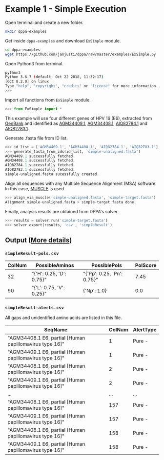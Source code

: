 # Example 1 - Simple Execution

Open terminal and create a new folder.

```bash
mkdir dppa-examples
```

Get inside `dppa-examples` and download `ExSimple` module.

```bash
cd dppa-examples
wget https://github.com/janjusti/dppa/raw/master/examples/ExSimple.py
```

Open Python3 from terminal.

```bash
python3
Python 3.6.7 (default, Oct 22 2018, 11:32:17) 
[GCC 8.2.0] on linux
Type "help", "copyright", "credits" or "license" for more information.
>>> 
```

Import all functions from `ExSimple` module.

```python
>>> from ExSimple import *
```

This example will use four different genes of HPV 16 (E6), extracted from [GenBank](https://www.ncbi.nlm.nih.gov/genbank/) and identified as [AGM34409.1](https://www.ncbi.nlm.nih.gov/protein/AGM34409.1), [AGM34408.1](https://www.ncbi.nlm.nih.gov/protein/AGM34408.1), [AIQ82784.1](https://www.ncbi.nlm.nih.gov/protein/AIQ82784.1) and [AIQ82783.1](https://www.ncbi.nlm.nih.gov/protein/AIQ82783.1).

Generate .fasta file from ID list.

```python
>>> id_list = ['AGM34409.1', 'AGM34408.1', 'AIQ82784.1', 'AIQ82783.1']
>>> generate_fasta_from_ids(id_list, 'simple-unaligned.fasta')
AGM34409.1 successfully fetched.
AGM34408.1 successfully fetched.
AIQ82784.1 successfully fetched.
AIQ82783.1 successfully fetched.
simple-unaligned.fasta sucessfully created.
```

Align all sequences with any Multiple Sequence Alignment (MSA) software. In this case, [MUSCLE](https://www.drive5.com/muscle/) is used.

```python
>>> align_via_muscle('simple-unaligned.fasta', 'simple-target.fasta')
Alignment simple-unaligned.fasta > simple-target.fasta done.
```

Finally, analysis results are obtained from DPPA's solver.

```python
>>> results = solver.run('simple-target.fasta')
>>> solver.export(results, 'csv', 'simpleResult')
```

## Output ([More details](../docs/report-exp.md))

### `simpleResult-pols.csv`

| ColNum | PossibleAminos               | PossiblePols                   | PolScore |
|--------|------------------------------|--------------------------------|----------|
| 32     | "\{'H': 0\.25, 'D': 0\.75\}" | "\{'Pp': 0\.25, 'Pn': 0\.75\}" | 7\.45    |
| 90     | "\{'L': 0\.75, 'V': 0\.25\}" | \{'Np': 1\.0\}                 | 0\.0     |


### `simpleResult-alerts.csv`

All gaps and unidentified amino acids are listed in this file.

| SeqName                                                    | ColNum | AlertType |
|------------------------------------------------------------|--------|-----------|
| "AGM34408\.1 E6, partial \[Human papillomavirus type 16\]" | 1      | Pure \-   |
| "AGM34409\.1 E6, partial \[Human papillomavirus type 16\]" | 1      | Pure \-   |
| "AGM34408\.1 E6, partial \[Human papillomavirus type 16\]" | 2      | Pure \-   |
| "AGM34409\.1 E6, partial \[Human papillomavirus type 16\]" | 2      | Pure \-   |
| \.\.\.                                                     | \.\.\. | \.\.\.    |
| "AGM34408\.1 E6, partial \[Human papillomavirus type 16\]" | 157    | Pure \-   |
| "AGM34409\.1 E6, partial \[Human papillomavirus type 16\]" | 157    | Pure \-   |
| "AGM34408\.1 E6, partial \[Human papillomavirus type 16\]" | 158    | Pure \-   |
| "AGM34409\.1 E6, partial \[Human papillomavirus type 16\]" | 158    | Pure \-   |